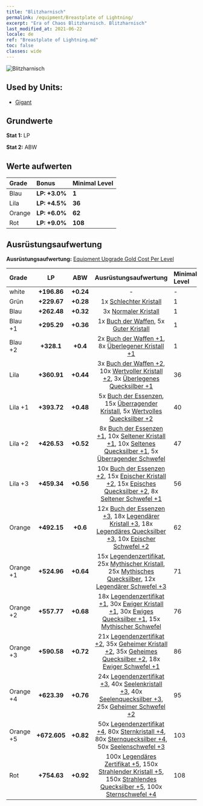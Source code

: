 ```yaml
---
title: "Blitzharnisch"
permalink: /equipment/Breastplate of Lightning/
excerpt: "Era of Chaos Blitzharnisch. Blitzharnisch"
last_modified_at: 2021-06-22
locale: de
ref: "Breastplate of Lightning.md"
toc: false
classes: wide
---
```


  ![Blitzharnisch](/images/e/e_6074.png)

## Used by Units:

* [Gigant](/de/units/Giant/) 


## Grundwerte
 **Stat 1:** LP

 **Stat 2:** ABW

## Werte aufwerten

  |     Grade    |   Bonus | Minimal Level | 
  |:-------------|:--------|:--------------| 
  | Blau | **LP: +3.0%** | **1** | 
  | Lila | **LP: +4.5%** | **36** | 
  | Orange | **LP: +6.0%** | **62** | 
  | Rot | **LP: +9.0%** | **108** | 


## Ausrüstungsaufwertung
 **Ausrüstungsaufwertung:** [Equipment Upgrade Gold Cost Per Level](/equipment/EquipmentUpgradeCostPerLevel/) 

  |          Grade      | LP | ABW | Ausrüstungsaufwertung | Minimal Level |
  |:--------------------|:---------:|:---------:|:----------------:|:--------------|
  | white | **+196.86** | **+0.24** | - | - |
  | Grün | **+229.67** | **+0.28** | 1x [Schlechter Kristall](/ItemsDE/mat_5/) | 1 |
  | Blau | **+262.48** | **+0.32** | 3x [Normaler Kristall](/ItemsDE/mat_11/) | 1 |
  | Blau +1 | **+295.29** | **+0.36** | 1x [Buch der Waffen](/ItemsDE/mat_18/), 5x [Guter Kristall](/ItemsDE/mat_17/) | 1 |
  | Blau +2 | **+328.1** | **+0.4** | 2x [Buch der Waffen +1](/ItemsDE/mat_25/), 8x [Überlegener Kristall +1](/ItemsDE/mat_24/) | 1 |
  | Lila | **+360.91** | **+0.44** | 3x [Buch der Waffen +2](/ItemsDE/mat_32/), 10x [Wertvoller Kristall +2](/ItemsDE/mat_31/), 3x [Überlegenes Quecksilber +1](/ItemsDE/mat_21/) | 36 |
  | Lila +1 | **+393.72** | **+0.48** | 5x [Buch der Essenzen](/ItemsDE/mat_39/), 15x [Überragender Kristall](/ItemsDE/mat_38/), 5x [Wertvolles Quecksilber +2](/ItemsDE/mat_28/) | 40 |
  | Lila +2 | **+426.53** | **+0.52** | 8x [Buch der Essenzen +1](/ItemsDE/mat_46/), 10x [Seltener Kristall +1](/ItemsDE/mat_45/), 10x [Seltenes Quecksilber +1](/ItemsDE/mat_42/), 5x [Überragender Schwefel](/ItemsDE/mat_36/) | 47 |
  | Lila +3 | **+459.34** | **+0.56** | 10x [Buch der Essenzen +2](/ItemsDE/mat_53/), 15x [Epischer Kristall +2](/ItemsDE/mat_52/), 15x [Episches Quecksilber +2](/ItemsDE/mat_49/), 8x [Seltener Schwefel +1](/ItemsDE/mat_43/) | 56 |
  | Orange | **+492.15** | **+0.6** | 12x [Buch der Essenzen +3](/ItemsDE/mat_60/), 18x [Legendärer Kristall +3](/ItemsDE/mat_59/), 18x [Legendäres Quecksilber +3](/ItemsDE/mat_56/), 10x [Epischer Schwefel +2](/ItemsDE/mat_50/) | 62 |
  | Orange +1 | **+524.96** | **+0.64** | 15x [Legendenzertifikat](/ItemsDE/mat_67/), 25x [Mythischer Kristall](/ItemsDE/mat_66/), 25x [Mythisches Quecksilber](/ItemsDE/mat_63/), 12x [Legendärer Schwefel +3](/ItemsDE/mat_57/) | 71 |
  | Orange +2 | **+557.77** | **+0.68** | 18x [Legendenzertifikat +1](/ItemsDE/mat_74/), 30x [Ewiger Kristall +1](/ItemsDE/mat_73/), 30x [Ewiges Quecksilber +1](/ItemsDE/mat_70/), 15x [Mythischer Schwefel](/ItemsDE/mat_64/) | 76 |
  | Orange +3 | **+590.58** | **+0.72** | 21x [Legendenzertifikat +2](/ItemsDE/mat_81/), 35x [Geheimer Kristall +2](/ItemsDE/mat_80/), 35x [Geheimes Quecksilber +2](/ItemsDE/mat_77/), 18x [Ewiger Schwefel +1](/ItemsDE/mat_71/) | 86 |
  | Orange +4 | **+623.39** | **+0.76** | 24x [Legendenzertifikat +3](/ItemsDE/mat_88/), 40x [Seelenkristall +3](/ItemsDE/mat_87/), 40x [Seelenquecksilber +3](/ItemsDE/mat_84/), 25x [Geheimer Schwefel +2](/ItemsDE/mat_78/) | 95 |
  | Orange +5 | **+672.605** | **+0.82** | 50x [Legendenzertifikat +4](/ItemsDE/mat_95/), 80x [Sternkristall +4](/ItemsDE/mat_94/), 80x [Sternquecksilber +4](/ItemsDE/mat_91/), 50x [Seelenschwefel +3](/ItemsDE/mat_85/) | 103 |
  | Rot | **+754.63** | **+0.92** | 100x [Legendäres Zertifikat +5](/ItemsDE/mat_102/), 150x [Strahlender Kristall +5](/ItemsDE/mat_101/), 150x [Strahlendes Quecksilber +5](/ItemsDE/mat_98/), 100x [Sternschwefel +4](/ItemsDE/mat_92/) | 108 |

